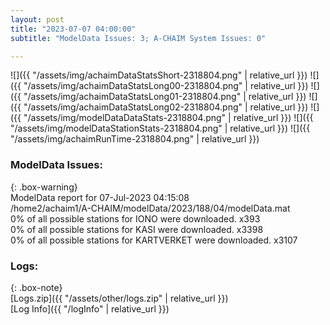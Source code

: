 ```yaml
---
layout: post
title: "2023-07-07 04:00:00"
subtitle: "ModelData Issues: 3; A-CHAIM System Issues: 0"

---
```


![]({{ "/assets/img/achaimDataStatsShort-2318804.png" | relative_url }})
![]({{ "/assets/img/achaimDataStatsLong00-2318804.png" | relative_url }})
![]({{ "/assets/img/achaimDataStatsLong01-2318804.png" | relative_url }})
![]({{ "/assets/img/achaimDataStatsLong02-2318804.png" | relative_url }})
![]({{ "/assets/img/modelDataDataStats-2318804.png" | relative_url }})
![]({{ "/assets/img/modelDataStationStats-2318804.png" | relative_url }})
![]({{ "/assets/img/achaimRunTime-2318804.png" | relative_url }})


### ModelData Issues:  
  
{: .box-warning}  
 ModelData report for 07-Jul-2023 04:15:08   
 /home2/achaim1/A-CHAIM/modelData/2023/188/04/modelData.mat   
 0% of all possible stations for IONO were downloaded. x393   
 0% of all possible stations for KASI were downloaded. x3398   
 0% of all possible stations for KARTVERKET were downloaded. x3107   
  


### Logs:  
  
{: .box-note}  
[Logs.zip]({{ "/assets/other/logs.zip" | relative_url }})  
[Log Info]({{ "/logInfo" | relative_url }})  
